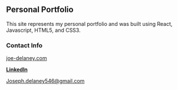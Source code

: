 ## Personal Portfolio
This site represents my personal portfolio and was built using React, Javascript, HTML5, and CSS3.

### Contact Info

[joe-delaney.com](https://joe-delaney.com)

**[LinkedIn](https://www.linkedin.com/in/joseph-delaney-46985b76/)**

Joseph.delaney546@gmail.com


